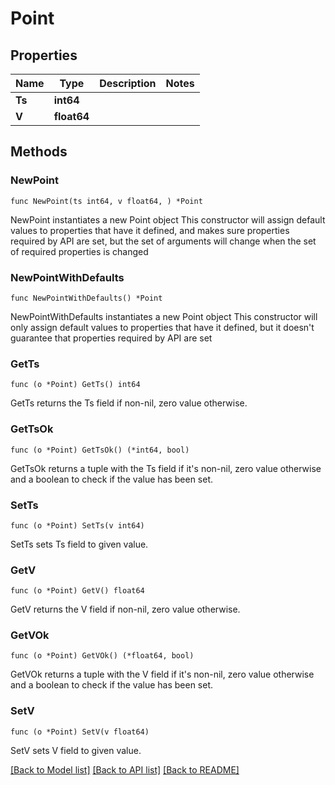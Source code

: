 # Point

## Properties

Name | Type | Description | Notes
------------ | ------------- | ------------- | -------------
**Ts** | **int64** |  | 
**V** | **float64** |  | 

## Methods

### NewPoint

`func NewPoint(ts int64, v float64, ) *Point`

NewPoint instantiates a new Point object
This constructor will assign default values to properties that have it defined,
and makes sure properties required by API are set, but the set of arguments
will change when the set of required properties is changed

### NewPointWithDefaults

`func NewPointWithDefaults() *Point`

NewPointWithDefaults instantiates a new Point object
This constructor will only assign default values to properties that have it defined,
but it doesn't guarantee that properties required by API are set

### GetTs

`func (o *Point) GetTs() int64`

GetTs returns the Ts field if non-nil, zero value otherwise.

### GetTsOk

`func (o *Point) GetTsOk() (*int64, bool)`

GetTsOk returns a tuple with the Ts field if it's non-nil, zero value otherwise
and a boolean to check if the value has been set.

### SetTs

`func (o *Point) SetTs(v int64)`

SetTs sets Ts field to given value.


### GetV

`func (o *Point) GetV() float64`

GetV returns the V field if non-nil, zero value otherwise.

### GetVOk

`func (o *Point) GetVOk() (*float64, bool)`

GetVOk returns a tuple with the V field if it's non-nil, zero value otherwise
and a boolean to check if the value has been set.

### SetV

`func (o *Point) SetV(v float64)`

SetV sets V field to given value.



[[Back to Model list]](../README.md#documentation-for-models) [[Back to API list]](../README.md#documentation-for-api-endpoints) [[Back to README]](../README.md)


